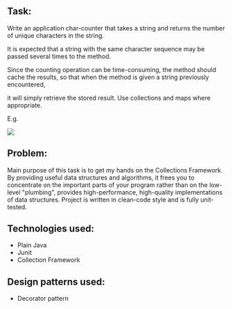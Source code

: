 ## Task:
Write an application char-counter that takes a string and returns the number of unique characters in the string.

It is expected that a string with the same character sequence may be passed several times to the method.

Since the counting operation can be time-consuming, the method should cache the results, so that when the method is given a string previously encountered,

it will simply retrieve the stored result. Use collections and maps where appropriate.

E.g.

<img src="https://i2.paste.pics/191f61cb24eb412ece797c2744bf1fe8.png">

## Problem:

Main purpose of this task is to get my hands on the Collections Framework. By providing useful data structures and algorithms, it frees you to concentrate on the important parts of your program rather than on the low-level "plumbing", provides high-performance, high-quality implementations of data structures.
Project is written in clean-code style and is fully unit-tested.

## Technologies used:
* Plain Java
* Junit
* Collection Framework

## Design patterns used:
* Decorator pattern
